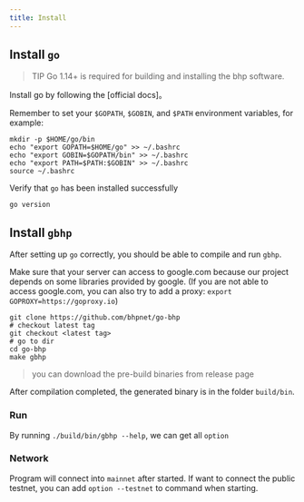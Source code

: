 ```yaml
---
title: Install
---
```


## Install `go`

> TIP
> Go 1.14+ is required for building and installing the bhp software.

Install go by following the [official docs]。

Remember to set your `$GOPATH`, `$GOBIN`, and `$PATH` environment variables, for example:

```shell
mkdir -p $HOME/go/bin
echo "export GOPATH=$HOME/go" >> ~/.bashrc
echo "export GOBIN=$GOPATH/bin" >> ~/.bashrc
echo "export PATH=$PATH:$GOBIN" >> ~/.bashrc
source ~/.bashrc
```

Verify that `go` has been installed successfully

```shell
go version
```

## Install `gbhp`

After setting up `go` correctly, you should be able to compile and run `gbhp`.

Make sure that your server can access to google.com because our project depends on some libraries provided by google. (If you are not able to access google.com, you can also try to add a proxy: `export GOPROXY=https://goproxy.io`)

```shell
git clone https://github.com/bhpnet/go-bhp
# checkout latest tag
git checkout <latest tag>
# go to dir
cd go-bhp
make gbhp
```

> you can download the pre-build binaries from release page

After compilation completed, the generated binary is in the folder `build/bin`.

### Run

By running `./build/bin/gbhp --help`, we can get all `option`

### Network

Program will connect into `mainnet` after started. If want to connect the public testnet, you can add `option --testnet` to command when starting.
